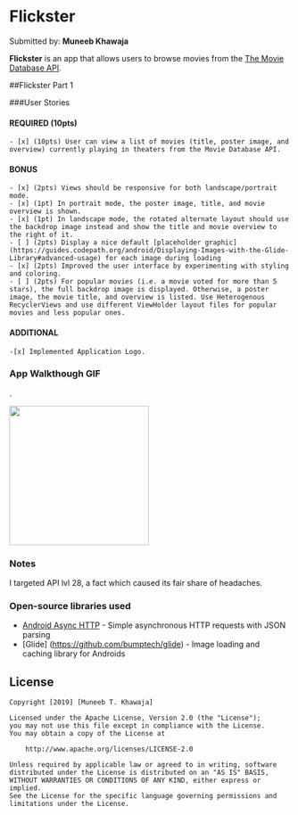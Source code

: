 # Flickster
Submitted by: **Muneeb Khawaja**

**Flickster** is an app that allows users to browse movies from the [The Movie Database API](http://docs.themoviedb.apiary.io/#).


##Flickster Part 1

###User Stories

 

#### REQUIRED (10pts)
	- [x] (10pts) User can view a list of movies (title, poster image, and overview) currently playing in theaters from the Movie Database API.

#### BONUS
	- [x] (2pts) Views should be responsive for both landscape/portrait mode.
	- [x] (1pt) In portrait mode, the poster image, title, and movie overview is shown.
	- [x] (1pt) In landscape mode, the rotated alternate layout should use the backdrop image instead and show the title and movie overview to the right of it.
	- [ ] (2pts) Display a nice default [placeholder graphic](https://guides.codepath.org/android/Displaying-Images-with-the-Glide-Library#advanced-usage) for each image during loading
	- [x] (2pts) Improved the user interface by experimenting with styling and coloring.
	- [ ] (2pts) For popular movies (i.e. a movie voted for more than 5 stars), the full backdrop image is displayed. Otherwise, a poster image, the movie title, and overview is listed. Use Heterogenous RecyclerViews and use different ViewHolder layout files for popular movies and less popular ones.

#### ADDITIONAL 
	-[x] Implemented Application Logo. 


### App Walkthough GIF
. 

<img src="https://imgur.com/a/TPbCwCV" width=250><br>

### Notes
I targeted API lvl 28, a fact which caused its fair share of headaches. 


### Open-source libraries used

- [Android Async HTTP](https://github.com/loopj/android-async-http) - Simple asynchronous HTTP requests with JSON parsing
- [Glide]			  (https://github.com/bumptech/glide) 			- Image loading and caching library for Androids

## License

    Copyright [2019] [Muneeb T. Khawaja]

    Licensed under the Apache License, Version 2.0 (the "License");
    you may not use this file except in compliance with the License.
    You may obtain a copy of the License at

        http://www.apache.org/licenses/LICENSE-2.0

    Unless required by applicable law or agreed to in writing, software
    distributed under the License is distributed on an "AS IS" BASIS,
    WITHOUT WARRANTIES OR CONDITIONS OF ANY KIND, either express or implied.
    See the License for the specific language governing permissions and
    limitations under the License.




